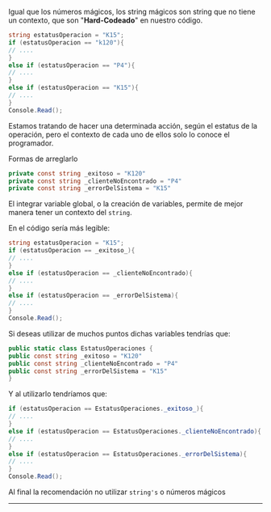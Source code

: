 Igual que los números mágicos, los string mágicos son string que no tiene un contexto, que son "**Hard-Codeado**" en nuestro código.
```cs
string estatusOperacion = "K15";
if (estatusOperacion == "k120"){
// ....
}
else if (estatusOperacion == "P4"){
// ....
}
else if (estatusOperacion == "K15"){
// ....
}
Console.Read();
```
Estamos tratando de hacer una determinada acción, según el estatus de la operación, pero el contexto de cada uno de ellos solo lo conoce el programador.

Formas de arreglarlo
```cs
private const string _exitoso = "K120"
private const string _clienteNoEncontrado = "P4"
private const string _errorDelSistema = "K15"
```
El integrar variable global, o la creación de variables, permite de mejor manera tener un contexto del `string`.

En el código sería más legible:
```cs
string estatusOperacion = "K15";
if (estatusOperacion == _exitoso_){
// ....
}
else if (estatusOperacion == _clienteNoEncontrado){
// ....
}
else if (estatusOperacion == _errorDelSistema){
// ....
}
Console.Read();
```

Si deseas utilizar de muchos puntos dichas variables tendrías que: 

```cs
public static class EstatusOperaciones {
public const string _exitoso = "K120"
public const string _clienteNoEncontrado = "P4"
public const string _errorDelSistema = "K15"
}
```

Y al utilizarlo tendríamos que: 
```cs
if (estatusOperacion == EstatusOperaciones._exitoso_){
// ....
}
else if (estatusOperacion == EstatusOperaciones._clienteNoEncontrado){
// ....
}
else if (estatusOperacion == EstatusOperaciones._errorDelSistema){
// ....
}
Console.Read();
```

Al final la recomendación no utilizar `string's` o números mágicos

---
